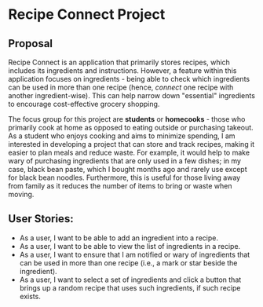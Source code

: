# Recipe Connect Project

## Proposal
Recipe Connect is an application that primarily stores recipes, which includes its ingredients and instructions. However, a feature within this application focuses on ingredients - being able to check which ingredients can be used in more than one recipe (hence, *connect* one recipe with another ingredient-wise). This can help narrow down "essential" ingredients to encourage cost-effective grocery shopping.

The focus group for this project are **students** or **homecooks** - those who primarily cook at home as opposed to eating outside or purchasing takeout. As a student who enjoys cooking and aims to minimize spending, I am interested in developing a project that can store and track recipes, making it easier to plan meals and reduce waste. For example, it would help to make wary of purchasing ingredients that are only used in a few dishes; in my case, black bean paste, which I bought months ago and rarely use except for black bean noodles. Furthermore, this is useful for those living away from family as it reduces the number of items to bring or waste when moving.

## User Stories:
- As a user, I want to be able to add an ingredient into a recipe.
- As a user, I want to be able to view the list of ingredients in a recipe.
- As a user, I want to ensure that I am notified or wary of ingredients that can be used in more than one recipe (i.e., a mark or star beside the ingredient).
- As a user, I want to select a set of ingredients and click a button that brings up a random recipe that uses such ingredients, if such recipe exists.
